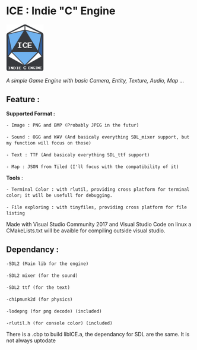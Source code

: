 
# ICE : Indie "C" Engine
<img alt="ICE Logo" src="TestProject/Test/res/img/ice_logo.png" width=20% height=20%> 

_A simple Game Engine with basic Camera, Entity, Texture, Audio, Map ..._
	
## Feature :

**Supported Format :** 

	- Image : PNG and BMP (Probably JPEG in the futur)
	
	- Sound : OGG and WAV (And basicaly everything SDL_mixer support, but my function will focus on those)
	
	- Text : TTF (And basicaly everything SDL_ttf support)
	
	- Map : JSON from Tiled (I'll focus with the compatibility of it)

**Tools** :

	- Terminal Color : with rlutil, providing cross platform for terminal color; it will be usefull for debugging.
	
	- File exploring : with tinyfiles, providing cross platform for file listing


Made with Visual Studio Community 2017 and Visual Studio Code on linux
a CMakeLists.txt will be avaible for compiling outside visual studio.

## Dependancy : 

	-SDL2 (Main lib for the engine)  
	
	-SDL2 mixer (for the sound)   
	
	-SDL2 ttf (for the text)   
	
	-chipmunk2d (for physics)
	
	-lodepng (for png decode) (included)   
	
	-rlutil.h (for console color) (included)


There is a .cbp to build libICE.a, the dependancy for SDL are the same. It is not always uptodate
